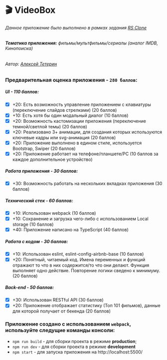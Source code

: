 # 🎬 VideoBox

###### Данное приложение было выполнено в рамках задания [RS Clone](https://github.com/rolling-scopes-school/tasks/blob/master/tasks/rsclone/rsclone.md)

###### **Тематика приложения:** фильмы/мультфильмы/сериалы (аналог IMDB, Кинопоиска)

###### Автор: [Алексей Тетерин](https://github.com/AlexeyTeterin)

### Предварительная оценка приложения - `280 баллов`:

##### UI - 110 баллов:
- [x] +20: Есть возможность управление приложением с клавиатуры (переключение слайдов стрелками) (20 баллов)
- [x] +10: Есть хотя бы один модальный диалог (10 баллов)
- [x] +20: Возможность кастомизации приложения (переключение темной/светлой темы) (20 баллов)
- [x] +20: Реализовано 3+ анимации, для создания которых используются ключевые кадры или svg-анимация (20 баллов)
- [x] +20: Приложение выполнено в едином стиле, используется Bootstrap, Swiper (20 баллов)
- [x] +20: Приложение работает на телефоне/планшете/PC (10 баллов за каждое дополнительное устройство)

##### Работа приложения - 30 баллов:
- [x] +30: Возможность работать на нескольких вкладках приложения (30 баллов)

##### Технический стек - 60 баллов:
- [x] +10: Использован webpack (10 баллов)
- [x] +10: Сохранение и загрузка чего-либо с использованием Local storage (10 баллов)
- [x] +40: Приложение написано на TypeScript (40 баллов)

##### Работа с кодом - 30 баллов:
- [x] +10: Использован eslint, eslint-config-airbnb-base (10 баллов)
- [x] +20: Понятный, читаемый код. Имена переменных и функций отражают то что в них содержится/то что они делают.
Функция выполняет одно действие. Повторение логики сведено к минимуму. (20 баллов)

##### Back-end - 50 баллов:
- [x] +30: Использован RESTful API (30 баллов)
- [x] +20: Приложение отображает статистику (Топ 101 фильмов), данные для которой получает от бекенда (20 баллов)
### Приложение создано с использованием `webpack`, используйте следущие команды консоли:

- `npm run build` - для сборки проекта в режиме **production**;
- `npm run dev` - для сборки проекта в режиме **development**
- `npm start` - для запуска приложения на http://localhost:5500/
